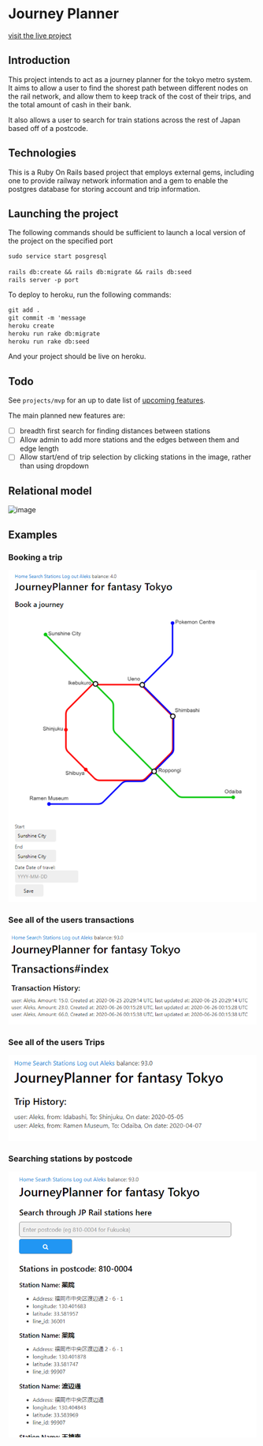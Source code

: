 # Journey Planner
[visit the live project](https://frozen-castle-64427.herokuapp.com/)
## Introduction

This project intends to act as a journey planner for the tokyo metro system. 
It aims to allow a user to find the shorest path between different nodes on the rail network, and allow them to keep track of the cost of their trips, and the total amount of cash in their bank.

It also allows a user to search for train stations across the rest of Japan based off of a postcode. 

## Technologies

This is a Ruby On Rails based project that employs external gems, including one to provide railway network information and a gem to enable the postgres database for storing account and trip information. 

## Launching the project
The following commands should be sufficient to launch a local version of the project on the specified port
```
sudo service start posgresql

rails db:create && rails db:migrate && rails db:seed
rails server -p port
```
To deploy to heroku, run the following commands:
```
git add . 
git commit -m 'message
heroku create
heroku run rake db:migrate
heroku run rake db:seed
```
And your project should be live on heroku. 

## Todo
See `projects/mvp` for an up to date list of [upcoming features](https://github.com/gorff/JourneyPlanner/projects/1). 

The main planned new features are:
- [ ] breadth first search for finding distances between stations
- [ ] Allow admin to add more stations and the edges between them and edge length
- [ ] Allow start/end of trip selection by clicking stations in the image, rather than using dropdown
 
## Relational model
![image](screenshots/realtionmodel.png)

## Examples
### Booking a trip
![image](screenshots/mainpage.png)

### See all of the users transactions
![image](screenshots/allTransactions.png)

### See all of the users Trips
![image](screenshots/allTrips.png)

### Searching stations by postcode
![image](screenshots/search.png)
